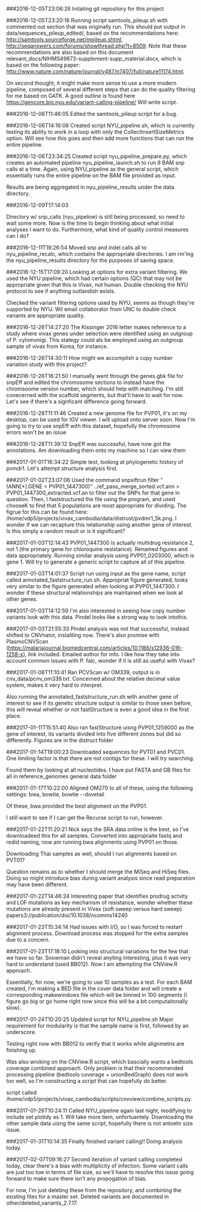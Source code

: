 ###2016-12-05T23:06:26
Initating git repository for this project

###2016-12-05T23:20:16
Running script samtools_pileup.sh with commented out section that was originally run. This should put output in data/sequences_pileup_edited/, based on the recommendations here: http://samtools.sourceforge.net/mpileup.shtml, http://seqanswers.com/forums/showthread.php?t=8509. Note that these recommendations are also based on this document relevant_docs/NIHMS49873-supplement-supp_material.docx, which is based on the following paper: http://www.nature.com/nature/journal/v487/n7407/full/nature11174.html.

On second thought, it might make more sense to use a more modern pipeline, composed of several different steps that can do the quality filtering for me based on GATK. A good outline is found here https://gencore.bio.nyu.edu/variant-calling-pipeline/ Will write script.

###2016-12-06T11:46:05
Edited the samtools_pileup script for a bug. 

###2016-12-06T14:16:08
Created script NYU_pipeline.sh, which is currently testing its ability to work in a loop with only the CollectInsertSizeMetrics option. Will see how this goes and then add more functions that can run the entire pipeline.

###2016-12-06T23:34:25
Created script nyu_pipeline_prepare.py, which creates an automated pipeline nyu_pipeline_launch.sh to run 8 BAM snp calls at a time. Again, using NYU_pipeline as the general script, which essentially runs the entire pipeline on the BAM file provided as input.

Results are being aggregated in nyu_pipeline_results under the data directory.

###2016-12-09T17:14:03

Directory w/ snp_calls (nyu_pipeline) is still being processed, so need to wait some more. Now is the time to begin thinking about what initial analyses I want to do. Furthermore, what kind of quality control measures can I do?

###2016-12-11T19:26:54
Moved snp and indel calls all to nyu_pipeline_recalc, which contains the appropriate directories. I am rm'ing the nyu_pipeline_results directory for the purposes of saving space.

###2016-12-15T17:09:20
Looking at options for extra variant filtering. We used the NYU pipeline, which had certain options (QC) that may not be appropriate given that this is Vivax, not human. Double checking the NYU protocol to see if anything outlandish exists.

Checked the variant filtering options used by NYU, seems as though they're supported by NYU. Wil email collaborator from UNC to double check variants are appropriate quality.

###2016-12-26T14:27:20
The Kissinger 2016 letter makes reference to a study where vivax genes under selection were identified using an outgroup of P. cylomonigi. This stategy could als be employed using an outgroup sample of vivax from Korea, for instance.

###2016-12-26T14:30:11
How might we accomplish a copy number variation study with this project?

###2016-12-26T16:21:50
I manually went through the genes.gbk file for snpEff and edited the chromosome sections to instead have the chromsoome version number, which should help with matching. I'm still conecerned with the scaffold segments, but that'll have to wait for now. Let's see if there's a signficant difference going forward.

###2016-12-28T11:11:46
Created a new genome file for PVP01, it's on my desktop, can be used for IGV viewer. I will upload onto server soon. Now I'm going to try to use snpEff with this dataset, hopefully the chromosome errors won't be an issue

###2016-12-28T11:39:12
SnpEff was successful, have now got the annotations. Am downloading them onto my machine so I can view them

###2017-01-01T16:34:22
Simple test, looking at phylogenetic history of pvmdr1. Let's attempt structure analysis first.

###2017-01-02T23:07:06
Used the command snpsiftrun filter " (ANN[*].GENE = PVP01_1447300)" ../ef_pass_merge_sorted.vcf.ann > PVP01_1447300_extracted.vcf.an to filter out the SNPs for that gene in question. Then, I faststructured the file using the program, and used chooseK to find that 5 populations are most appropriate for dividing. The figrue for this can be found here: /home/vdp5/projects/vivax_cambodia/data/distrust/pvdmr1_5k.png. I wonder if we can recapture this relationship using another gene of interest. Is this simply a random result or is it significant?

###2017-01-03T12:14:43
PVP01_1447300 is actually multidrug resistance 2, not 1 (the primary gene for chloroquine resistance). Renamed figures and data appropriately. Running similar analysis using PVP01_0203000, which is gene 1. Will try to generate a generic script to capture all of this pipeline.

###2017-01-03T14:01:37
Script run using input as the gene name, script called annotated_faststructure_run.sh. Appropriat figure generated, looks very similar to the figure generated when looking at PVP01_1447300. I wonder if these structural relationships are maintained when we look at other genes.

###2017-01-03T14:12:59
I'm also interested in seeing how copy number variants look with this data. Pindel looks like a strong way to look intothis.

###2017-01-03T21:55:33
Pindel analysis was not that successful, instead shifted to CNVnator, installling now. There's also promise with PlasmoCNVScan (https://malariajournal.biomedcentral.com/articles/10.1186/s12936-016-1258-x), link included. Emailed author for info. I like how they take into account common issues with P. falc, wonder if it is still as useful with Vivax? 

###2017-01-08T11:10:41
Ran PCVScan  w/ OM339, output is in cnv_data/pcnv_om339.txt. Concerned about the relative decimal value system, makes it very hard to interpret.

Also running the annotated_faststructure_run.sh with another gene of interest to see if its genetic structure output is similar to those seen before, this will reveal whether or not fastStructure is even a good idea in the first place.

###2017-01-11T15:51:40
Also ran fastStructure uisng PVP01_1259000 as the gene of interest, its variants divided into five different zones but did so differently. Figures are in the distruct folder

###2017-01-14T19:00:23
Downloaded sequences for PVT01 and PVC01. One limiting factor is that there are not contigs for these. I will try searching.

Found them by looking at all nucleotides. I have put FASTA and GB files for all in reference_genomes general data folder

###2017-01-17T10:22:00
Aligned OM270 to all of these, using the following settings:
bwa, bowtie, bowtie --dovetail

Of these, bwa provided the best alignment on the PVP01.

I still want to see if I can get the Recurse script to run, however.

###2017-01-22T11:20:21
Nick says the SRA data online is the best, so I've downloadeed this for all samples. Converted into appropraite fastq and redid naming, now am running bwa alignments using PVP01 on those.

Downloading Thai samples as well, should I run alignments based on PVT01?

Question remains as to whether I should merge the MiSeq and HiSeq files. Doing so might introduce bias during variant analysis since read preparation may have been different.

###2017-01-22T14:46:24
Interesting paper that identifies prodrug actvity and LOF mutations as key mechanism of resistance, wonder whether these mutations are already present in Vivax (soft sweep versus hard sweep) papers3://publication/doi/10.1038/ncomms14240

###2017-01-23T15:34:14
Had issues with I/O, so I was forced to restart alignment process. Download process was stopped for the extra samples due to a concern.

###2017-01-23T17:18:10
Looking into structural variations for the few that we have so far. Snowman didn't reveal anyting interesting, plus it was very hard to understand (used BB012). Now I am attempting the CNView.R approach.

Essentially, for now, we're going to use 10 samples as a test. For each BAM created, I'm making a BED file in the cover data folder and will create a corresponding makewindows file which will be binned in 100 segments (I figure go big or go home right now since this will be a bit computaitonally slow).

###2017-01-24T10:20:25
Updated script for NYU_pipeline.sh Major requirement for modularity is that the sample name is first, followed by an underscore.

Testing right now with BB012 to verify that it works while alignmetns are finishing up.

Was also wroking on the CNView.R script, which bascially wants a bedtools coverage combined approach. Only problem is that their recommended processing  pipeline (bedtools coverage + unionBedGraph)  does not work too well, so I'm constructing a script that can hopefully do better.

script called /home/vdp5/projects/vivax_cambodia/scripts/cnvview/combine_scripts.py.


###2017-01-26T10:24:11
Called NYU_pipeline again last night, modifying to include set plotidy as 1. Will take more tiem, unfortuantely. Downloading the other sample data uisng the same script, hopefully there is not antoehr size issue.

###2017-01-31T10:14:35
Finally finished variant calling!! Doing analysis today.

###2017-02-07T09:16:27
Second iteration of variant calling completed today, clear there's a bias with multiplicity of infection. Some variant calls are just too low in terms of file size, so we'll have to resolve this issue going forward to make sure there isn't any propogation of bias.

For now, I'm just deleting these from the repository, and combining the existing files for a master set. Deleted variants are documented in other/deleted_variants_2.7.17.


